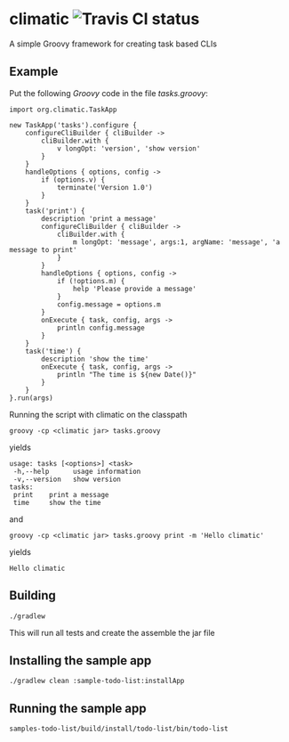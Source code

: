 climatic ![Travis CI status](https://api.travis-ci.org/climatic/climatic.png)
========

A simple Groovy framework for creating task based CLIs

Example
-------

Put the following *Groovy* code in the file _tasks.groovy_:

    import org.climatic.TaskApp

    new TaskApp('tasks').configure {
        configureCliBuilder { cliBuilder ->
            cliBuilder.with {
                v longOpt: 'version', 'show version'
            }
        }
        handleOptions { options, config ->
            if (options.v) {
                terminate('Version 1.0')
            }
        }
        task('print') {
            description 'print a message'
            configureCliBuilder { cliBuilder ->
                cliBuilder.with {
                    m longOpt: 'message', args:1, argName: 'message', 'a message to print'
                }
            }
            handleOptions { options, config ->
                if (!options.m) {
                    help 'Please provide a message'
                }
                config.message = options.m
            }
            onExecute { task, config, args ->
                println config.message
            }
        }
        task('time') {
            description 'show the time'
            onExecute { task, config, args ->
                println "The time is ${new Date()}"
            }
        }
    }.run(args)


Running the script with climatic on the classpath

    groovy -cp <climatic jar> tasks.groovy

yields

    usage: tasks [<options>] <task>
     -h,--help      usage information
     -v,--version   show version
    tasks:
     print    print a message
     time     show the time


and

    groovy -cp <climatic jar> tasks.groovy print -m 'Hello climatic'

yields

    Hello climatic



Building
--------

    ./gradlew
This will run all tests and create the assemble the jar file

Installing the sample app
-------------------------

    ./gradlew clean :sample-todo-list:installApp

Running the sample app
----------------------

    samples-todo-list/build/install/todo-list/bin/todo-list
